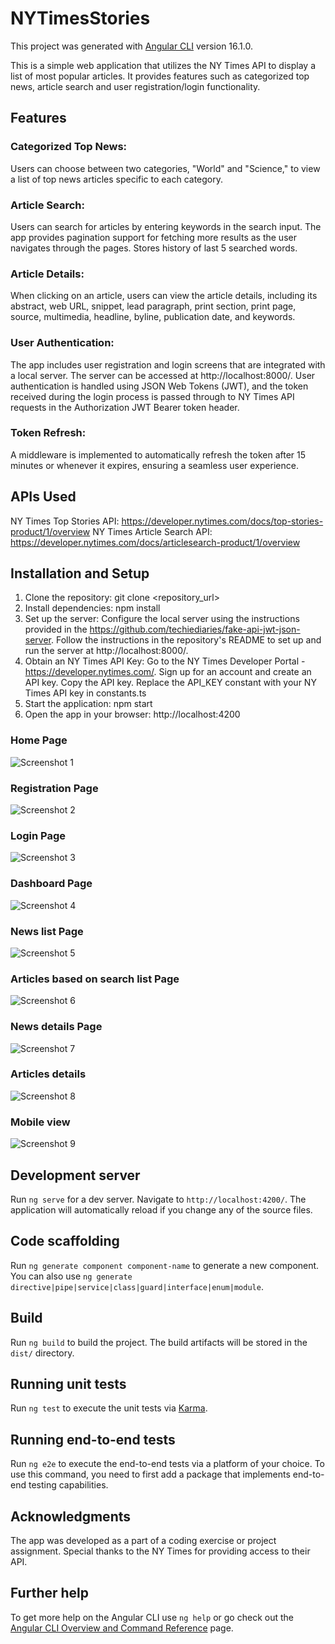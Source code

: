 # NYTimesStories

This project was generated with [Angular CLI](https://github.com/angular/angular-cli) version 16.1.0.

This is a simple web application that utilizes the NY Times API to display a list of most popular articles. It provides features such as categorized top news, article search and user registration/login functionality.

## Features

### Categorized Top News: 
Users can choose between two categories, "World" and "Science," to view a list of top news articles specific to each category.
### Article Search: 
Users can search for articles by entering keywords in the search input. The app provides pagination support for fetching more results as the user navigates through the pages. Stores history of last 5 searched words.
### Article Details:
When clicking on an article, users can view the article details, including its abstract, web URL, snippet, lead paragraph, print section, print page, source, multimedia, headline, byline, publication date, and keywords.
### User Authentication: 
The app includes user registration and login screens that are integrated with a local server. The server can be accessed at http://localhost:8000/. User authentication is handled using JSON Web Tokens (JWT), and the token received during the login process is passed through to NY Times API requests in the Authorization JWT Bearer token header.
### Token Refresh:
A middleware is implemented to automatically refresh the token after 15 minutes or whenever it expires, ensuring a seamless user experience.

## APIs Used
NY Times Top Stories API: https://developer.nytimes.com/docs/top-stories-product/1/overview
NY Times Article Search API: https://developer.nytimes.com/docs/articlesearch-product/1/overview

## Installation and Setup
1. Clone the repository: git clone <repository_url>
2. Install dependencies: npm install
3. Set up the server: Configure the local server using the instructions provided in the https://github.com/techiediaries/fake-api-jwt-json-server. Follow the instructions in the repository's README to set up and run the server at http://localhost:8000/.
4. Obtain an NY Times API Key: Go to the NY Times Developer Portal - https://developer.nytimes.com/. Sign up for an account and create an API key. Copy the API key. Replace the API_KEY constant with your NY Times API key in constants.ts
5. Start the application: npm start
6. Open the app in your browser: http://localhost:4200
   
### Home Page
![Screenshot 1](screenshots/screenshot1.png)

### Registration Page
![Screenshot 2](screenshots/screenshot2.png)

### Login Page
![Screenshot 3](screenshots/screenshot3.png)

### Dashboard Page
![Screenshot 4](screenshots/screenshot4.png)

### News list Page
![Screenshot 5](screenshots/screenshot5.png)

### Articles based on search list Page
![Screenshot 6](screenshots/screenshot6.png)

### News details Page
![Screenshot 7](screenshots/screenshot7.png)

### Articles details
![Screenshot 8](screenshots/screenshot8.png)

### Mobile view
![Screenshot 9](screenshots/screenshot9.png)

## Development server

Run `ng serve` for a dev server. Navigate to `http://localhost:4200/`. The application will automatically reload if you change any of the source files.

## Code scaffolding

Run `ng generate component component-name` to generate a new component. You can also use `ng generate directive|pipe|service|class|guard|interface|enum|module`.

## Build

Run `ng build` to build the project. The build artifacts will be stored in the `dist/` directory.

## Running unit tests

Run `ng test` to execute the unit tests via [Karma](https://karma-runner.github.io).

## Running end-to-end tests

Run `ng e2e` to execute the end-to-end tests via a platform of your choice. To use this command, you need to first add a package that implements end-to-end testing capabilities.

## Acknowledgments
The app was developed as a part of a coding exercise or project assignment. Special thanks to the NY Times for providing access to their API.

## Further help

To get more help on the Angular CLI use `ng help` or go check out the [Angular CLI Overview and Command Reference](https://angular.io/cli) page.
